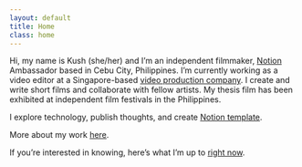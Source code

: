 ```yaml
---
layout: default
title: Home
class: home
---
```


Hi, my name is Kush (she/her) and I’m an independent filmmaker, [Notion](notion.so/product) Ambassador based in Cebu City, Philippines. 
I’m currently working as a video editor at a Singapore-based [video production company](https://fewstones.com/). 
I create and write short films and collaborate with fellow artists. My thesis film has been exhibited at independent 
film festivals in the Philippines. 

I explore technology, publish thoughts, and create [Notion template](https://krabf.gumroad.com). 

More about my work [here](/work).

If you’re interested in knowing, here’s what I’m up to [right now](/now).
